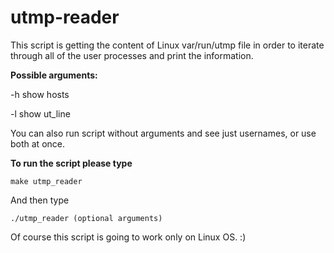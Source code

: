 # utmp-reader

This script is getting the content of Linux var/run/utmp file in order to iterate through all of the user processes and print the information.

<b>Possible arguments:</b>

-h show hosts

-l show ut_line

You can also run script without arguments and see just usernames, or use both at once.

<b>To run the script please type</b>

    make utmp_reader
  
And then type

    ./utmp_reader (optional arguments)
  
Of course this script is going to work only on Linux OS. :)
